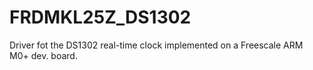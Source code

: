 # FRDMKL25Z_DS1302
Driver fot the DS1302 real-time clock implemented on a Freescale ARM M0+ dev. board.
